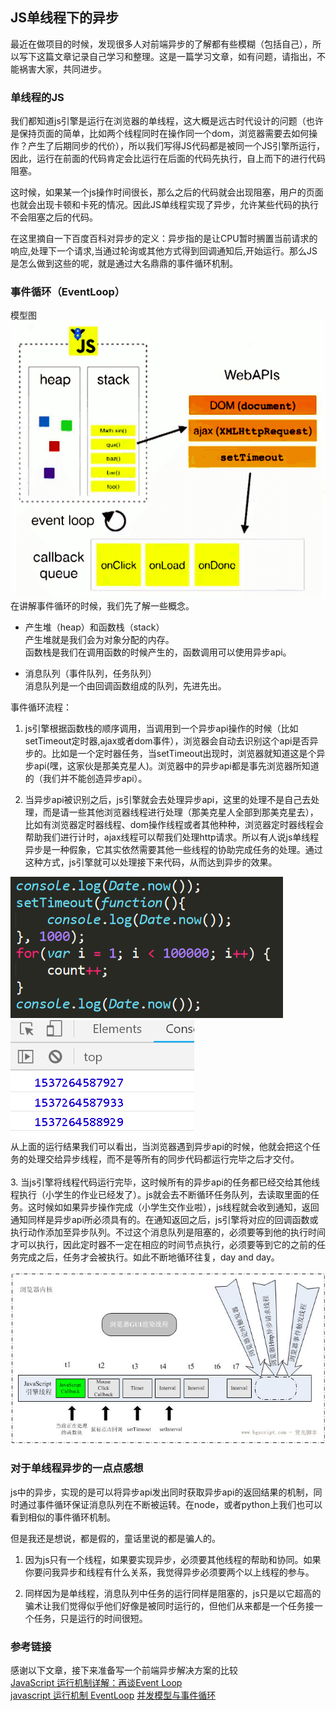 ## JS单线程下的异步
最近在做项目的时候，发现很多人对前端异步的了解都有些模糊（包括自己），所以写下这篇文章记录自己学习和整理。这是一篇学习文章，如有问题，请指出，不能祸害大家，共同进步。

### 单线程的JS
我们都知道js引擎是运行在浏览器的单线程，这大概是远古时代设计的问题（也许是保持页面的简单，比如两个线程同时在操作同一个dom，浏览器需要去如何操作？产生了后期同步的代价），所以我们写得JS代码都是被同一个JS引擎所运行，因此，运行在前面的代码肯定会比运行在后面的代码先执行，自上而下的进行代码阻塞。  

这时候，如果某一个js操作时间很长，那么之后的代码就会出现阻塞，用户的页面也就会出现卡顿和卡死的情况。因此JS单线程实现了异步，允许某些代码的执行不会阻塞之后的代码。  

在这里摘自一下百度百科对异步的定义：异步指的是让CPU暂时搁置当前请求的响应,处理下一个请求,当通过轮询或其他方式得到回调通知后,开始运行。那么JS是怎么做到这些的呢，就是通过大名鼎鼎的事件循环机制。  


### 事件循环（EventLoop）
模型图  
![事件循环](./images/event-loop.png)  
在讲解事件循环的时候，我们先了解一些概念。

- 产生堆（heap）和函数栈（stack）  
    产生堆就是我们会为对象分配的内存。  
    函数栈是我们在调用函数的时候产生的，函数调用可以使用异步api。

- 消息队列（事件队列，任务队列）  
    消息队列是一个由回调函数组成的队列，先进先出。

事件循环流程：  

1. js引擎根据函数栈的顺序调用，当调用到一个异步api操作的时候（比如setTimeout定时器,ajax或者dom事件），浏览器会自动去识别这个api是否异步的。比如是一个定时器任务，当setTimeout出现时，浏览器就知道这是个异步api(嘿，这家伙是那美克星人)。浏览器中的异步api都是事先浏览器所知道的（我们并不能创造异步api）。   
    
2. 当异步api被识别之后，js引擎就会去处理异步api，这里的处理不是自己去处理，而是请一些其他浏览器线程进行处理（那美克星人全部到那美克星去），比如有浏览器定时器线程、dom操作线程或者其他种种，浏览器定时器线程会帮助我们进行计时，ajax线程可以帮我们处理http请求。所以有人说js单线程异步是一种假象，它其实依然需要其他一些线程的协助完成任务的处理。通过这种方式，js引擎就可以处理接下来代码，从而达到异步的效果。  
  
  ![定时器代码](./images/time-code.png)  
  ![定时器console](./images/time-console.png)  
  从上面的运行结果我们可以看出，当浏览器遇到异步api的时候，他就会把这个任务的处理交给异步线程，而不是等所有的同步代码都运行完毕之后才交付。  
  <br/>
3. 当js引擎将线程代码运行完毕，这时候所有的异步api的任务都已经交给其他线程执行（小学生的作业已经发了）。js就会去不断循环任务队列，去读取里面的任务。这时候如如果异步操作完成（小学生交作业啦），js线程就会收到通知，返回通知同样是异步api所必须具有的。在通知返回之后，js引擎将对应的回调函数或执行动作添加至异步队列。不过这个消息队列是阻塞的，必须要等到他的执行时间才可以执行，因此定时器不一定在相应的时间节点执行，必须要等到它的之前的任务完成之后，任务才会被执行。如此不断地循环往复，day and day。
  
  ![浏览器线程](./images/browser-thread.jpg)

### 对于单线程异步的一点点感想
js中的异步，实现的是可以将异步api发出同时获取异步api的返回结果的机制，同时通过事件循环保证消息队列在不断被运转。在node，或者python上我们也可以看到相似的事件循环机制。

但是我还是想说，都是假的，童话里说的都是骗人的。

1. 因为js只有一个线程，如果要实现异步，必须要其他线程的帮助和协同。如果你要问我异步和线程有什么关系，我觉得异步必须要两个以上线程的参与。

2. 同样因为是单线程，消息队列中任务的运行同样是阻塞的，js只是以它超高的骗术让我们觉得似乎他们好像是被同时运行的，但他们从来都是一个任务接一个任务，只是运行的时间很短。

### 参考链接
感谢以下文章，接下来准备写一个前端异步解决方案的比较  
[JavaScript 运行机制详解：再谈Event Loop](http://www.ruanyifeng.com/blog/2014/10/event-loop.html)  
[javascript 运行机制 EventLoop](https://www.jianshu.com/p/10714ad38f9a) 
[并发模型与事件循环](https://developer.mozilla.org/zh-CN/docs/Web/JavaScript/EventLoop) 


